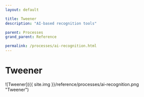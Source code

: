 ```yaml
---
layout: default

title: Tweener
description: "AI-based recognition tools"

parent: Processes
grand_parent: Reference

permalink: /processes/ai-recognition.html
---
```

# Tweener

![Tweener]({{ site.img }}/reference/processes/ai-recognition.png "Tweener") 
